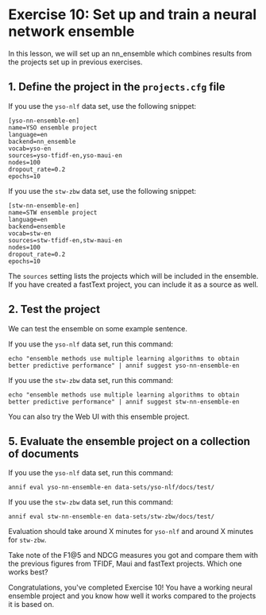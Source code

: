 # Exercise 10: Set up and train a neural network ensemble

In this lesson, we will set up an nn_ensemble which combines results from
the projects set up in previous exercises.

## 1. Define the project in the `projects.cfg` file

If you use the `yso-nlf` data set, use the following snippet:

    [yso-nn-ensemble-en]
    name=YSO ensemble project
    language=en
    backend=nn_ensemble
    vocab=yso-en
    sources=yso-tfidf-en,yso-maui-en
    nodes=100
    dropout_rate=0.2
    epochs=10
    
 

If you use the `stw-zbw` data set, use the following snippet:

    [stw-nn-ensemble-en]
    name=STW ensemble project
    language=en
    backend=ensemble
    vocab=stw-en
    sources=stw-tfidf-en,stw-maui-en
    nodes=100
    dropout_rate=0.2
    epochs=10 
    
The `sources` setting lists the projects which will be included in the
ensemble. If you have created a fastText project, you can include it as a
source as well.

## 2. Test the project

We can test the ensemble on some example sentence.

If you use the `yso-nlf` data set, run this command:

    echo "ensemble methods use multiple learning algorithms to obtain better predictive performance" | annif suggest yso-nn-ensemble-en

If you use the `stw-zbw` data set, run this command:

    echo "ensemble methods use multiple learning algorithms to obtain better predictive performance" | annif suggest stw-nn-ensemble-en

You can also try the Web UI with this ensemble project.

## 5. Evaluate the ensemble project on a collection of documents

If you use the `yso-nlf` data set, run this command:

    annif eval yso-nn-ensemble-en data-sets/yso-nlf/docs/test/

If you use the `stw-zbw` data set, run this command:

    annif eval stw-nn-ensemble-en data-sets/stw-zbw/docs/test/

Evaluation should take around X minutes for `yso-nlf` and around X minutes
for `stw-zbw`.

Take note of the F1@5 and NDCG measures you got and compare them with the
previous figures from TFIDF, Maui and fastText projects. Which one works best?

Congratulations, you've completed Exercise 10! You have a working neural ensemble
project and you know how well it works compared to the projects it is based on.
